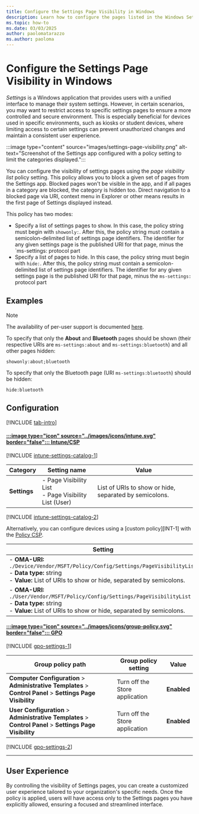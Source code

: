 ```yaml
---
title: Configure the Settings Page Visibility in Windows
description: Learn how to configure the pages listed in the Windows Settings app.
ms.topic: how-to
ms.date: 03/03/2025
author: paolomatarazzo
ms.author: paoloma
---
```


# Configure the Settings Page Visibility in Windows

*Settings* is a Windows application that provides users with a unified interface to manage their system settings. However, in certain scenarios, you may want to restrict access to specific settings pages to ensure a more controlled and secure environment. This is especially beneficial for devices used in specific environments, such as kiosks or student devices, where limiting access to certain settings can prevent unauthorized changes and maintain a consistent user experience.

:::image type="content" source="images/settings-page-visibility.png" alt-text="Screenshot of the Settings app configured with a policy setting to limit the categories displayed.":::

You can configure the visibility of settings pages using the *page visibility list* policy setting. This policy allows you to block a given set of pages from the Settings app. Blocked pages won't be visible in the app, and if all pages in a category are blocked, the category is hidden too. Direct navigation to a blocked page via URI, context menu in Explorer or other means results in the first page of Settings displayed instead.

This policy has two modes:

- Specify a list of settings pages to show. In this case, the policy string must begin with `showonly:`. After this, the policy string must contain a semicolon-delimited list of settings page identifiers. The identifier for any given settings page is the published URI for that page, minus the `ms-settings: protocol part
- Specify a list of pages to hide. In this case, the policy string must begin with `hide:`. After this, the policy string must contain a semicolon-delimited list of settings page identifiers. The identifier for any given settings page is the published URI for that page, minus the `ms-settings:` protocol part

## Examples

> [!NOTE]
> The availability of per-user support is documented [here](https://go.microsoft.com/fwlink/?linkid=2102995).

To specify that only the **About** and **Bluetooth** pages should be shown (their respective URIs are `ms-settings:about` and `ms-settings:bluetooth`) and all other pages hidden:

`showonly:about;bluetooth`

To specify that only the Bluetooth page (URI `ms-settings:bluetooth`) should be hidden:

`hide:bluetooth`

## Configuration

[!INCLUDE [tab-intro](../../../includes/configure/tab-intro.md)]

#### [:::image type="icon" source="../images/icons/intune.svg" border="false"::: **Intune/CSP**](#tab/intune)

[!INCLUDE [intune-settings-catalog-1](../../../includes/configure/intune-settings-catalog-1.md)]

| Category | Setting name | Value |
|--|--|--|
| **Settings** | - Page Visibility List<br>- Page Visibility List (User)| List of URIs to show or hide, separated by semicolons.|

[!INCLUDE [intune-settings-catalog-2](../../../includes/configure/intune-settings-catalog-2.md)]

Alternatively, you can configure devices using a [custom policy][INT-1] with the [Policy CSP](/windows/client-management/mdm/policy-csp-settings#pagevisibilitylist).

| Setting |
|--|
|- **OMA-URI:** `./Device/Vendor/MSFT/Policy/Config/Settings/PageVisibilityList`<br>- **Data type:** string<br>- **Value:** List of URIs to show or hide, separated by semicolons.|
|- **OMA-URI:** `./User/Vendor/MSFT/Policy/Config/Settings/PageVisibilityList`<br>- **Data type:** string<br>- **Value:** List of URIs to show or hide, separated by semicolons.|

#### [:::image type="icon" source="../images/icons/group-policy.svg" border="false"::: **GPO**](#tab/gpo)

[!INCLUDE [gpo-settings-1](../../../includes/configure/gpo-settings-1.md)]

| Group policy path | Group policy setting | Value |
| - | - | - |
| **Computer Configuration** > **Administrative Templates** > **Control Panel** > **Settings Page Visibility** | Turn off the Store application| **Enabled**|
| **User Configuration** > **Administrative Templates** > **Control Panel** > **Settings Page Visibility** | Turn off the Store application| **Enabled**|

[!INCLUDE [gpo-settings-2](../../../includes/configure/gpo-settings-2.md)]

---

## User Experience

By controlling the visibility of Settings pages, you can create a customized user experience tailored to your organization's specific needs. Once the policy is applied, users will have access only to the Settings pages you have explicitly allowed, ensuring a focused and streamlined interface.

